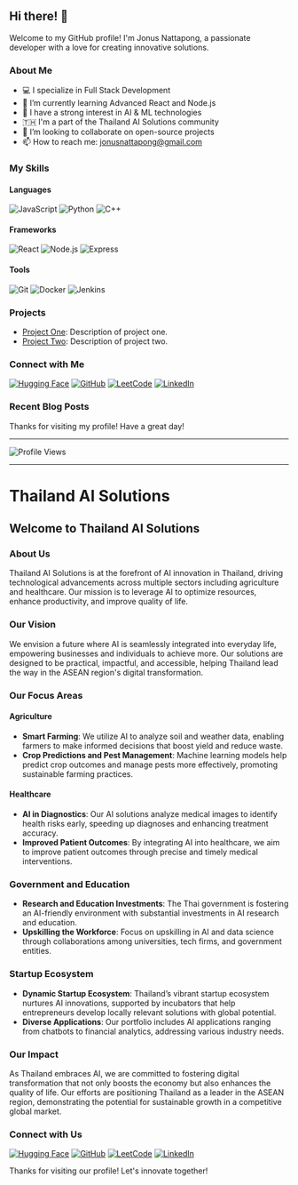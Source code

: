 ## Hi there! 👋

Welcome to my GitHub profile! I'm Jonus Nattapong, a passionate developer with a love for creating innovative solutions.

### About Me

- 💻 I specialize in Full Stack Development
- 🌱 I’m currently learning Advanced React and Node.js
- 🤖 I have a strong interest in AI & ML technologies
- 🇹🇭 I'm a part of the Thailand AI Solutions community
- 👯 I’m looking to collaborate on open-source projects
- 📫 How to reach me: [jonusnattapong@gmail.com](mailto:jonusnattapong@gmail.com)

### My Skills

#### Languages
![JavaScript](https://img.shields.io/badge/-JavaScript-F7DF1E?logo=javascript&logoColor=black&style=flat)
![Python](https://img.shields.io/badge/-Python-3776AB?logo=python&logoColor=white&style=flat)
![C++](https://img.shields.io/badge/-C++-00599C?logo=c%2B%2B&logoColor=white&style=flat)

#### Frameworks
![React](https://img.shields.io/badge/-React-61DAFB?logo=react&logoColor=black&style=flat)
![Node.js](https://img.shields.io/badge/-Node.js-339933?logo=node.js&logoColor=white&style=flat)
![Express](https://img.shields.io/badge/-Express-000000?logo=express&logoColor=white&style=flat)

#### Tools
![Git](https://img.shields.io/badge/-Git-F05032?logo=git&logoColor=white&style=flat)
![Docker](https://img.shields.io/badge/-Docker-2496ED?logo=docker&logoColor=white&style=flat)
![Jenkins](https://img.shields.io/badge/-Jenkins-D24939?logo=jenkins&logoColor=white&style=flat)

### Projects

- [Project One](https://github.com/JonusNattapong/project-one): Description of project one.
- [Project Two](https://github.com/JonusNattapong/project-two): Description of project two.

### Connect with Me

[![Hugging Face](https://img.shields.io/badge/-Hugging%20Face-FFD700?logo=hugging-face&logoColor=white&style=flat)](https://huggingface.co/JonusNattapong)
[![GitHub](https://img.shields.io/badge/-GitHub-181717?logo=github&logoColor=white&style=flat)](https://github.com/JonusNattapong)
[![LeetCode](https://img.shields.io/badge/-LeetCode-FFA116?logo=leetcode&logoColor=white&style=flat)](https://leetcode.com/u/JonusNattapong/)
[![LinkedIn](https://img.shields.io/badge/-LinkedIn-0077B5?logo=linkedin&logoColor=white&style=flat)](https://www.linkedin.com/in/nattapong-tapachoom-7b3973301/)

### Recent Blog Posts

<!-- BLOG-POST-LIST:START -->
<!-- BLOG-POST-LIST:END -->

Thanks for visiting my profile! Have a great day!

---

![Profile Views](https://komarev.com/ghpvc/?username=JonusNattapong&color=blueviolet&style=flat)

---

# Thailand AI Solutions

## Welcome to Thailand AI Solutions

### About Us

Thailand AI Solutions is at the forefront of AI innovation in Thailand, driving technological advancements across multiple sectors including agriculture and healthcare. Our mission is to leverage AI to optimize resources, enhance productivity, and improve quality of life.

### Our Vision

We envision a future where AI is seamlessly integrated into everyday life, empowering businesses and individuals to achieve more. Our solutions are designed to be practical, impactful, and accessible, helping Thailand lead the way in the ASEAN region's digital transformation.

### Our Focus Areas

#### Agriculture

- **Smart Farming**: We utilize AI to analyze soil and weather data, enabling farmers to make informed decisions that boost yield and reduce waste.
- **Crop Predictions and Pest Management**: Machine learning models help predict crop outcomes and manage pests more effectively, promoting sustainable farming practices.

#### Healthcare

- **AI in Diagnostics**: Our AI solutions analyze medical images to identify health risks early, speeding up diagnoses and enhancing treatment accuracy.
- **Improved Patient Outcomes**: By integrating AI into healthcare, we aim to improve patient outcomes through precise and timely medical interventions.

### Government and Education

- **Research and Education Investments**: The Thai government is fostering an AI-friendly environment with substantial investments in AI research and education.
- **Upskilling the Workforce**: Focus on upskilling in AI and data science through collaborations among universities, tech firms, and government entities.

### Startup Ecosystem

- **Dynamic Startup Ecosystem**: Thailand’s vibrant startup ecosystem nurtures AI innovations, supported by incubators that help entrepreneurs develop locally relevant solutions with global potential.
- **Diverse Applications**: Our portfolio includes AI applications ranging from chatbots to financial analytics, addressing various industry needs.

### Our Impact

As Thailand embraces AI, we are committed to fostering digital transformation that not only boosts the economy but also enhances the quality of life. Our efforts are positioning Thailand as a leader in the ASEAN region, demonstrating the potential for sustainable growth in a competitive global market.

### Connect with Us

[![Hugging Face](https://img.shields.io/badge/-Hugging%20Face-FFD700?logo=hugging-face&logoColor=white&style=flat)](https://huggingface.co/ThailandAISolutions)
[![GitHub](https://img.shields.io/badge/-GitHub-181717?logo=github&logoColor=white&style=flat)](https://github.com/ThailandAISolutions)
[![LeetCode](https://img.shields.io/badge/-LeetCode-FFA116?logo=leetcode&logoColor=white&style=flat)](https://leetcode.com/u/ThailandAISolutions/)
[![LinkedIn](https://img.shields.io/badge/-LinkedIn-0077B5?logo=linkedin&logoColor=white&style=flat)](https://www.linkedin.com/company/thailand-ai-solutions/)

Thanks for visiting our profile! Let's innovate together!
